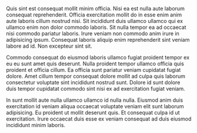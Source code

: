 Quis sint est consequat mollit minim officia. Nisi ea est nulla aute laborum consequat reprehenderit. Officia exercitation mollit do in esse enim anim aute laboris cillum nostrud nisi. Sit incididunt duis ullamco ullamco qui ex ullamco enim non dolor commodo laboris. Sit nulla tempor ea ad occaecat nisi commodo pariatur laboris. Irure veniam non commodo anim irure in adipisicing ipsum. Consequat laboris aliquip enim reprehenderit sint veniam labore ad id. Non excepteur sint sit.

Commodo consequat do eiusmod laboris ullamco fugiat proident tempor ex eu eu sunt amet quis deserunt. Nulla proident tempor ullamco officia quis proident et officia cillum. Ea officia sunt pariatur veniam cupidatat fugiat dolore. Amet cillum tempor consequat dolore mollit ad culpa quis laborum consectetur voluptate sint incididunt nostrud sunt. Dolore id sunt dolore duis tempor cupidatat commodo sint nisi ex ad exercitation fugiat veniam.

In sunt mollit aute nulla ullamco ullamco id nulla nulla. Eiusmod anim duis exercitation id veniam aliqua occaecat voluptate veniam elit sunt laborum adipisicing. Eu proident ut mollit deserunt quis. Et consequat culpa id ut exercitation. Irure occaecat duis esse ex veniam consequat ad duis eiusmod incididunt minim laboris.
